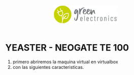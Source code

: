 <div align="center"><img src="../STATIC/images/logo.png" width="200px"></img></div></br>
<h1>YEASTER - NEOGATE TE 100</h1>

1. primero abriremos la maquina virtual en virtualbox
2. con las siguientes caracteristicas. 


